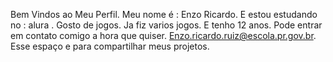 Bem Vindos ao Meu Perfil.
Meu nome é : Enzo Ricardo.
E estou estudando no : alura .
Gosto de jogos.
Ja fiz varios jogos.
E tenho 12 anos.
Pode entrar em contato comigo a hora que quiser.
Enzo.ricardo.ruiz@escola.pr.gov.br.
Esse espaço e para compartilhar meus projetos.
